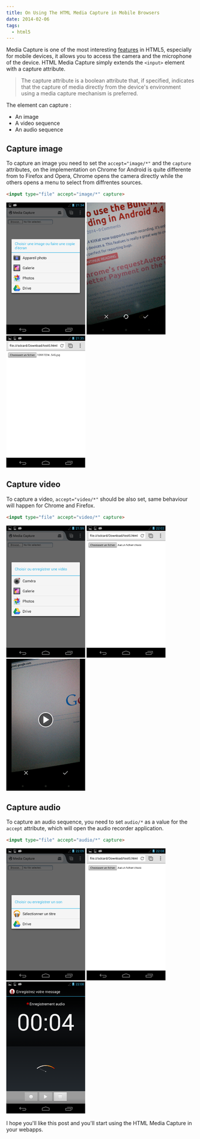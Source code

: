 ```yaml
---
title: On Using The HTML Media Capture in Mobile Browsers
date: 2014-02-06
tags:
  - html5
---
```

Media Capture is one of the most interesting [features][0] in HTML5, especially for mobile devices, it allows you to access the camera and the microphone of the device. HTML Media Capture simply extends the ```<input>``` element with a capture attribute.

>The capture attribute is a boolean attribute that, if specified, indicates that the capture of media directly from the device's environment using a media capture mechanism is preferred.

The element can capture :

* An image
* A video sequence
* An audio sequence

## Capture image
To capture an image you need to set the ```accept="image/*"``` and the ```capture``` attributes, on the implementation on Chrome for Android is quite differente from to Firefox and Opera, Chrome opens the camera directly while the others opens a menu to select from diffrentes sources.

```html
<input type="file" accept="image/*" capture>
```

![](/assets/posts/media-capture/image-firefox.png) ![](/assets/posts/media-capture/image-chrome1.png) ![](/assets/posts/media-capture/image-chrome2.png)

## Capture video
To capture a video, ```accept="video/*"``` should be also set, same behaviour will happen for Chrome and Firefox.

```html
<input type="file" accept="video/*" capture>
```

![](/assets/posts/media-capture/video-firefox.png) ![](/assets/posts/media-capture/video-chrome1.png) ![](/assets/posts/media-capture/video-chrome2.png)

## Capture audio
To capture an audio sequence, you need to set ```audio/*``` as a value for the ```accept``` attribute, which will open the audio recorder application.

```html
<input type="file" accept="audio/*" capture>
```

![](/assets/posts/media-capture/audio-firefox.png) ![](/assets/posts/media-capture/audio-chrome1.png) ![](/assets/posts/media-capture/audio-chrome2.png)

I hope you'll like this post and you'll start using the HTML Media Capture in your webapps.

[0]: http://daker.me/2013/05/5-html5-features-you-need-to-know.html